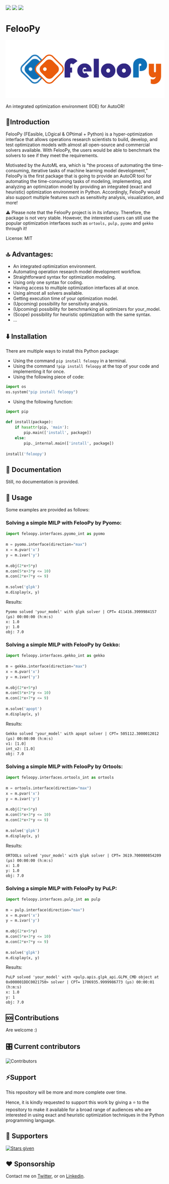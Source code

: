![](https://img.shields.io/github/stars/ktafakkori/feloopy?style=social)
![](https://img.shields.io/github/languages/code-size/ktafakkori/feloopy?style=social)
![](https://hitcounter.pythonanywhere.com/count/tag.svg?url=https://github.com/ktafakkori/feloopy/)

# FelooPy

![](images/feloopy.png)

An integrated optimization environment (IOE) for AutoOR!

## 🐍Introduction

FelooPy (FEasible, LOgical & OPtimal + Python) is a hyper-optimization interface that allows operations research scientists to build, develop, and test optimization models with almost all open-source and commercial solvers available. With FelooPy, the users would be able to benchmark the solvers to see if they meet the requirements.

Motivated by the AutoML era, which is "the process of automating the time-consuming, iterative tasks of machine learning model development," FelooPy is the first package that is going to provide an AutoOR tool for automating the time-consuming tasks of modeling, implementing, and analyzing an optimization model by providing an integrated (exact and heuristic) optimization environment in Python. Accordingly, FelooPy would also support multiple features such as sensitivity analysis, visualization, and more!

⚠️ Please note that the FelooPy project is in its infancy. Therefore, the package is not very stable. However, the interested users can still use the popular optimization interfaces such as `ortools,` `pulp,` `pyomo` and `gekko` through it!

License: MIT

## 🔝 Advantages:

- An integrated optimization environment.
- Automating operation research model development workflow.
- Straightforward syntax for optimization modeling.
- Using only one syntax for coding.
- Having access to multiple optimization interfaces all at once.
- Using almost all solvers available.
- Getting execution time of your optimization model.
- (Upcoming) possibility for sensitivity analysis.
- (Upcoming) possibility for benchmarking all optimizers for your_model.
- (Scope) possibility for heuristic optimization with the same syntax.
- ...

## ⬇️ Installation

There are multiple ways to install this Python package:

- Using the command `pip install feloopy` in a terminal.
- Using the command `!pip install feloopy` at the top of your code and implementing it for once.
- Using the following piece of code:

```python
import os
os.system("pip install feloopy")
```

- Using the following function:

```python
import pip

def install(package):
    if hasattr(pip, 'main'):
        pip.main(['install', package])
    else:
        pip._internal.main(['install', package])

install('feloopy')
```

## 📄 Documentation

Still, no documentation is provided.

## 👤 Usage

Some examples are provided as follows:

### Solving a simple MILP with FelooPy by Pyomo:

```python
import feloopy.interfaces.pyomo_int as pyomo

m = pyomo.interface(direction="max")
x = m.pvar('x')
y = m.ivar('y')

m.obj(2*x+5*y)
m.con(5*x+3*y <= 10)
m.con(2*x+7*y <= 9)

m.solve('glpk')
m.display(x, y)
```

Results:

```
Pyomo solved 'your_model' with glpk solver | CPT= 411416.3999984157 (μs) 00:00:00 (h:m:s)
x: 1.0
y: 1.0
obj: 7.0
```

### Solving a simple MILP with FelooPy by Gekko:

```python
import feloopy.interfaces.gekko_int as gekko

m = gekko.interface(direction="max")
x = m.pvar('x')
y = m.ivar('y')

m.obj(2*x+5*y)
m.con(5*x+3*y <= 10)
m.con(2*x+7*y <= 9)

m.solve('apopt')
m.display(x, y)
```

Results:


```
Gekko solved 'your_model' with apopt solver | CPT= 505112.3000012012 (μs) 00:00:00 (h:m:s)
v1: [1.0]
int_v2: [1.0]
obj: 7.0
```

### Solving a simple MILP with FelooPy by Ortools:

```python
import feloopy.interfaces.ortools_int as ortools

m = ortools.interface(direction="max")
x = m.pvar('x')
y = m.ivar('y')

m.obj(2*x+5*y)
m.con(5*x+3*y <= 10)
m.con(2*x+7*y <= 9)

m.solve('glpk')
m.display(x, y)
```

Results:

```
ORTOOLs solved 'your_model' with glpk solver | CPT= 3619.700000854209 (μs) 00:00:00 (h:m:s)
x: 1.0
y: 1.0
obj: 7.0
```

### Solving a simple MILP with FelooPy by PuLP:

```python
import feloopy.interfaces.pulp_int as pulp

m = pulp.interface(direction="max")
x = m.pvar('x')
y = m.ivar('y')

m.obj(2*x+5*y)
m.con(5*x+3*y <= 10)
m.con(2*x+7*y <= 9)

m.solve('glpk')
m.display(x, y)
```

Results:

```
PuLP solved 'your_model' with <pulp.apis.glpk_api.GLPK_CMD object at 0x000001DDC0021750> solver | CPT= 1706935.9999986773 (μs) 00:00:01 (h:m:s)
x: 1.0
y: 1
obj: 7.0
```

## 🆘 Contributions

Are welcome :)

## 🎛️ Current contributors

![Contributors](https://contrib.rocks/image?repo=ktafakkori/feloopy)

## ⚡Support

This repository will be more and more complete over time.

Hence, it is kindly requested to support this work by giving a ⭐ to the repository to make it available for a broad range of audiences who are interested in using exact and heuristic optimization techniques in the Python programming language.

## 💫 Supporters

[![Stars given](https://reporoster.com/stars/dark/ktafakkori/feloopy)](https://github.com/ktafakkori/feloopy/stargazers)

## ❤️ Sponsorship

Contact me on [Twitter][1], or on [Linkedin][2].

[1]: https://twitter.com/ktafakkori
[2]: https://www.linkedin.com/in/keivan-tafakkori/
